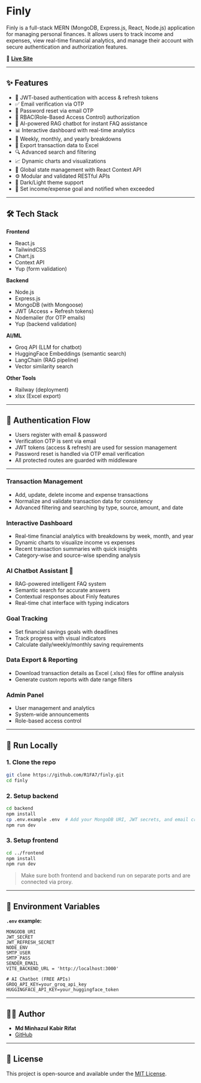 # Finly 

Finly is a full-stack MERN (MongoDB, Express.js, React, Node.js) application for managing personal finances. It allows users to track income and expenses, view real-time financial analytics, and manage their account with secure authentication and authorization features.

🚀 **[Live Site](https://finly-frontend.onrender.com)**

---

## ✨ Features

- 🔐 JWT-based authentication with access & refresh tokens  
- ✅ Email verification via OTP  
- 🔁 Password reset via email OTP
- 👥 RBAC(Role-Based Access Control) authorization
- 🤖 AI-powered RAG chatbot for instant FAQ assistance
- 📊 Interactive dashboard with real-time analytics  
- 📅 Weekly, monthly, and yearly breakdowns  
- 📁 Export transaction data to Excel  
- 🔍 Advanced search and filtering  
- 📈 Dynamic charts and visualizations  
- 🧠 Global state management with React Context API  
- ⚙️ Modular and validated RESTful APIs  
- 🎨 Dark/Light theme support
- 🔔 Set income/expense goal and notified when exceeded 
---

## 🛠️ Tech Stack

**Frontend**
- React.js
- TailwindCSS
- Chart.js
- Context API
- Yup (form validation)

**Backend**
- Node.js
- Express.js
- MongoDB (with Mongoose)
- JWT (Access + Refresh tokens)
- Nodemailer (for OTP emails)
- Yup (backend validation)

**AI/ML**
- Groq API (LLM for chatbot)
- HuggingFace Embeddings (semantic search)
- LangChain (RAG pipeline)
- Vector similarity search

  
**Other Tools**
- Railway (deployment)
- xlsx (Excel export)

---

## 🔐 Authentication Flow

- Users register with email & password  
- Verification OTP is sent via email  
- JWT tokens (access & refresh) are used for session management  
- Password reset is handled via OTP email verification  
- All protected routes are guarded with middleware  

---

### **Transaction Management**
- Add, update, delete income and expense transactions
- Normalize and validate transaction data for consistency
- Advanced filtering and searching by type, source, amount, and date

### **Interactive Dashboard**
- Real-time financial analytics with breakdowns by week, month, and year
- Dynamic charts to visualize income vs expenses
- Recent transaction summaries with quick insights
- Category-wise and source-wise spending analysis

### **AI Chatbot Assistant** 🤖
- RAG-powered intelligent FAQ system
- Semantic search for accurate answers
- Contextual responses about Finly features
- Real-time chat interface with typing indicators

### **Goal Tracking**
- Set financial savings goals with deadlines
- Track progress with visual indicators
- Calculate daily/weekly/monthly saving requirements

### **Data Export & Reporting**
- Download transaction details as Excel (.xlsx) files for offline analysis
- Generate custom reports with date range filters

### **Admin Panel**
- User management and analytics
- System-wide announcements
- Role-based access control
---

## 🧪 Run Locally

### 1. Clone the repo

```bash
git clone https://github.com/R1FA7/finly.git
cd finly
```

### 2. Setup backend

```bash
cd backend
npm install
cp .env.example .env  # Add your MongoDB URI, JWT secrets, and email credentials
npm run dev
```

### 3. Setup frontend

```bash
cd ../frontend
npm install
npm run dev
```

> Make sure both frontend and backend run on separate ports and are connected via proxy.

---

## 📨 Environment Variables

**`.env` example:**

```env
MONGODB_URI
JWT_SECRET
JWT_REFRESH_SECRET
NODE_ENV
SMTP_USER
SMTP_PASS
SENDER_EMAIL
VITE_BACKEND_URL = 'http://localhost:3000'

# AI Chatbot (FREE APIs)
GROQ_API_KEY=your_groq_api_key
HUGGINGFACE_API_KEY=your_huggingface_token
```

---

## 🧑‍💻 Author

- **Md Minhazul Kabir Rifat**
- [GitHub](https://github.com/R1FA7)

---

## 📄 License

This project is open-source and available under the [MIT License](LICENSE).
